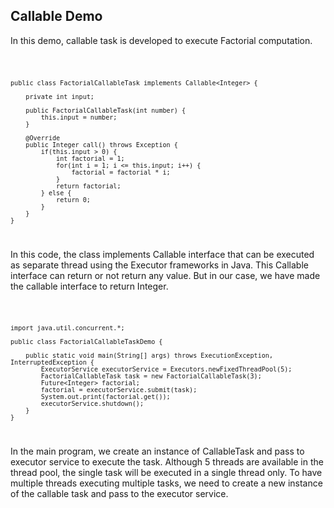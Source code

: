 ## Callable Demo

In this demo, callable task is developed to execute Factorial computation.

<code language="java">

    public class FactorialCallableTask implements Callable<Integer> {

        private int input;
    
        public FactorialCallableTask(int number) {
            this.input = number;
        }
    
        @Override
        public Integer call() throws Exception {
            if(this.input > 0) {
                int factorial = 1;
                for(int i = 1; i <= this.input; i++) {
                    factorial = factorial * i;
                }
                return factorial;
            } else {
                return 0;
            }
        }
    }
</code>

In this code, the class implements Callable interface that can be executed as separate thread using the Executor frameworks in Java.
This Callable interface can return or not return any value. But in our case, we have made the callable interface to return Integer.

<code style="Java">

    import java.util.concurrent.*;

    public class FactorialCallableTaskDemo {

        public static void main(String[] args) throws ExecutionException, InterruptedException {
            ExecutorService executorService = Executors.newFixedThreadPool(5);
            FactorialCallableTask task = new FactorialCallableTask(3);
            Future<Integer> factorial;
            factorial = executorService.submit(task);
            System.out.print(factorial.get());
            executorService.shutdown();
        }
    }
</code>

In the main program, we create an instance of CallableTask and pass to executor service to execute the task.
Although 5 threads are available in the thread pool, the single task will be executed in a single thread only.
To have multiple threads executing multiple tasks, we need to create a new instance of the callable task and pass to the executor service.
